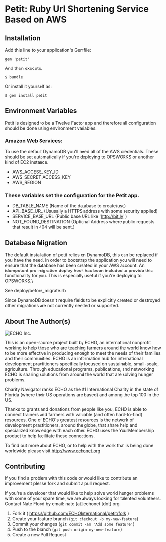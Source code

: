 Petit: Ruby Url Shortening Service Based on AWS
===========================================

## Installation

Add this line to your application's Gemfile:

    gem 'petit'

And then execute:

    $ bundle

Or install it yourself as:

    $ gem install petit

## Environment Variables
Petit is designed to be a Twelve Factor app and therefore all configuration
should be done using environment variables.

### Amazon Web Services:

To use the default DynamoDB you'll need all of the AWS credentials. These should be
set automatically if you're deploying to OPSWORKS or another kind of EC2 instance.

- AWS_ACCESS_KEY_ID
- AWS_SECRET_ACCESS_KEY
- AWS_REGION

### These variables set the configuration for the Petit app.
- DB_TABLE_NAME (Name of the database to create/use)
- API_BASE_URL (Ususally a HTTPS address with some security applied)
- SERVICE_BASE_URL (Public base URL like 'http://bit.ly' )
- NOT_FOUND_DESTINATION (Optional Address where public requests that result in 404 will be sent.)

## Database Migration

The default installation of petit relies on DynamoDB, this can be replaced if you have the need.
In order to bootstrap the application you will need to ensure that the database has been created
in your AWS account. An idempotent pre-migration deploy hook has been included to provide this
functionality for you. This is especially useful if you're deploying to OPSWORKS.\

See deploy/before_migrate.rb

Since DynamoDB doesn't require fields to be explicitly created or destroyed other migrations are
not currently needed or supported.

## About The Author(s)

![ECHO Inc.](http://static.squarespace.com/static/516da119e4b00686219e2473/t/51e95357e4b0db0cdaadcb4d/1407936664333/?format=1500w)

This is an open-source project built by ECHO, an international nonprofit working to help those who are teaching farmers around the world know how to be more effective in producing enough to meet the needs of their families and their communities. ECHO is an information hub for international development practitioners specifically focused on sustainable, small-scale, agriculture. Through educational programs, publications, and networking ECHO is sharing solutions from around the world that are solving hunger problems.

Charity Navigator ranks ECHO as the #1 International Charity in the state of Florida (where their US operations are based) and among the top 100 in the US.

Thanks to grants and donations from people like you, ECHO is able to connect trainers and farmers with valuable (and often hard-to-find) resources. One of ECHO's greatest resources is the network of development practitioners, around the globe, that share help and specialized knowledge with each other. ECHO uses the YourMembership product to help facilitate these connections.

To find out more about ECHO, or to help with the work that is being done worldwide please visit http://www.echonet.org

## Contributing

If you find a problem with this code or would like to contribute an improvement please fork and submit a pull request.

If you're a developer that would like to help solve world hunger problems with some of your spare time, we are always looking for talented volunteers. Contact Nate Flood by email: nate [at] echonet [dot] org

1. Fork it ( https://github.com/ECHOInternational/petit/fork )
2. Create your feature branch (`git checkout -b my-new-feature`)
3. Commit your changes (`git commit -am 'Add some feature'`)
4. Push to the branch (`git push origin my-new-feature`)
5. Create a new Pull Request
